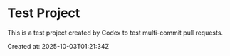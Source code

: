 # Test Project

This is a test project created by Codex to test multi-commit pull requests.

Created at: 2025-10-03T01:21:34Z
